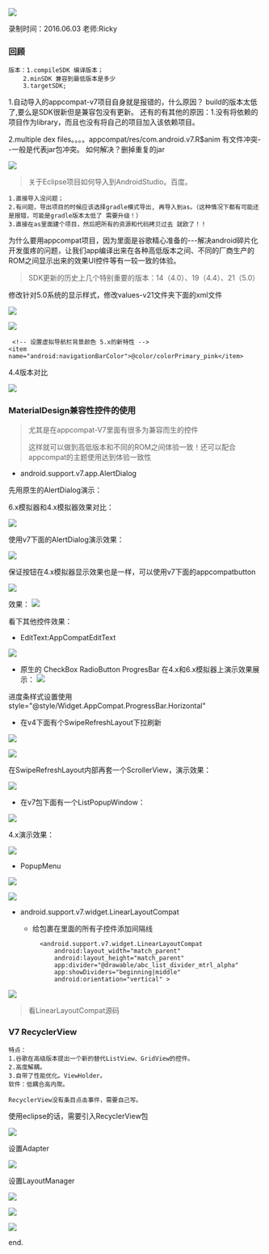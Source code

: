 ![](https://github.com/IvyZh/Android_Learning/blob/master/DN/UI/imgs/QQ%E6%88%AA%E5%9B%BE.png)

录制时间：2016.06.03
老师:Ricky


### 回顾

	版本：1.compileSDK 编译版本；
		2.minSDK 兼容到最低版本是多少
		3.targetSDK;

1.自动导入的appcompat-v7项目自身就是报错的，什么原因？
	build的版本太低了,要么是SDK很新但是兼容包没有更新。
	还有的有其他的原因：1.没有将依赖的项目作为library，而且也没有将自己的项目加入该依赖项目。

2.multiple dex files。。。。appcompat/res/com.android.v7.R$anim 
有文件冲突--一般是代表jar包冲突。
如何解决？删掉重复的jar 


![](https://github.com/IvyZh/Android_Learning/blob/master/DN/UI/imgs/QQ%E6%88%AA%E5%9B%BE20170227230943.png)

> 关于Eclipse项目如何导入到AndroidStudio。百度。

	1.直接导入没问题；
	2.有问题，导出项目的时候应该选择gradle模式导出, 再导入到as。（这种情况下都有可能还是报错，可能是gradle版本太低了 需要升级！）
	3.直接在as里面建个项目，然后把所有的资源和代码拷贝过去 就欧了！！


为什么要用appcompat项目，因为里面是谷歌精心准备的---解决android碎片化开发蛋疼的问题，让我们app编译出来在各种高低版本之间、不同的厂商生产的ROM之间显示出来的效果UI控件等有一较一致的体验。

> SDK更新的历史上几个特别重要的版本：14（4.0）、19（4.4）、21（5.0）


修改针对5.0系统的显示样式，修改values-v21文件夹下面的xml文件

![](https://github.com/IvyZh/Android_Learning/blob/master/DN/UI/imgs/QQ%E6%88%AA%E5%9B%BE20170227232333.png)

![](https://github.com/IvyZh/Android_Learning/blob/master/DN/UI/imgs/QQ%E6%88%AA%E5%9B%BE20170227232756.png)


	 <!-- 设置虚拟导航栏背景颜色 5.x的新特性 -->
    <item name="android:navigationBarColor">@color/colorPrimary_pink</item>

4.4版本对比

![](https://github.com/IvyZh/Android_Learning/blob/master/DN/UI/imgs/QQ%E6%88%AA%E5%9B%BE20170227233449.png)


### MaterialDesign兼容性控件的使用

> 尤其是在appcompat-V7里面有很多为兼容而生的控件
> 
> 这样就可以做到高低版本和不同的ROM之间体验一致！还可以配合appcompat的主题使用达到体验一致性

- android.support.v7.app.AlertDialog

先用原生的AlertDialog演示：

6.x模拟器和4.x模拟器效果对比：

![](https://github.com/IvyZh/Android_Learning/blob/master/DN/UI/imgs/QQ%E6%88%AA%E5%9B%BE20170228101741.png)

使用v7下面的AlertDialog演示效果：

![](https://github.com/IvyZh/Android_Learning/blob/master/DN/UI/imgs/QQ%E6%88%AA%E5%9B%BE20170228101911.png)

保证按钮在4.x模拟器显示效果也是一样，可以使用v7下面的appcompatbutton

![](https://github.com/IvyZh/Android_Learning/blob/master/DN/UI/imgs/QQ%E6%88%AA%E5%9B%BE20170228102122.png)

效果：
![](https://github.com/IvyZh/Android_Learning/blob/master/DN/UI/imgs/QQ%E6%88%AA%E5%9B%BE20170228102234.png)

看下其他控件效果：

- EditText:AppCompatEditText

![](https://github.com/IvyZh/Android_Learning/blob/master/DN/UI/imgs/QQ%E6%88%AA%E5%9B%BE20170228104122.png)

- 原生的 CheckBox RadioButton ProgresBar 在4.x和6.x模拟器上演示效果展示：
![](https://github.com/IvyZh/Android_Learning/blob/master/DN/UI/imgs/QQ%E6%88%AA%E5%9B%BE20170228104502.png)

进度条样式设置使用 style="@style/Widget.AppCompat.ProgressBar.Horizontal"


- 在v4下面有个SwipeRefreshLayout下拉刷新

![](https://github.com/IvyZh/Android_Learning/blob/master/DN/UI/imgs/QQ%E6%88%AA%E5%9B%BE20170228104923.png)

![](https://github.com/IvyZh/Android_Learning/blob/master/DN/UI/imgs/QQ%E6%88%AA%E5%9B%BE20170228105213.png)

在SwipeRefreshLayout内部再套一个ScrollerView，演示效果：

![](https://github.com/IvyZh/Android_Learning/blob/master/DN/UI/imgs/QQ%E6%88%AA%E5%9B%BE20170228105615.png)

- 在v7包下面有一个ListPopupWindow：

![](https://github.com/IvyZh/Android_Learning/blob/master/DN/UI/imgs/QQ%E6%88%AA%E5%9B%BE20170228110125.png)

4.x演示效果：

![](https://github.com/IvyZh/Android_Learning/blob/master/DN/UI/imgs/QQ%E6%88%AA%E5%9B%BE20170228110140.png)

- PopupMenu


![](https://github.com/IvyZh/Android_Learning/blob/master/DN/UI/imgs/QQ%E6%88%AA%E5%9B%BE20170228130502.png)

![](https://github.com/IvyZh/Android_Learning/blob/master/DN/UI/imgs/QQ%E6%88%AA%E5%9B%BE20170228130544.png)

- android.support.v7.widget.LinearLayoutCompat 
	- 给包裹在里面的所有子控件添加间隔线


	        <android.support.v7.widget.LinearLayoutCompat
	            android:layout_width="match_parent"
	            android:layout_height="match_parent"
	            app:divider="@drawable/abc_list_divider_mtrl_alpha"
	            app:showDividers="beginning|middle"
	            android:orientation="vertical" >

![](https://github.com/IvyZh/Android_Learning/blob/master/DN/UI/imgs/QQ%E6%88%AA%E5%9B%BE20170228131004.png)
> 看LinearLayoutCompat源码

### V7 RecyclerView

	特点：
	1.谷歌在高级版本提出一个新的替代ListView、GridView的控件。
	2.高度解耦。
	3.自带了性能优化。ViewHolder。
	软件：低耦合高内聚。
	
	RecyclerView没有条目点击事件，需要自己写。

使用eclipse的话，需要引入RecyclerView包

![](https://github.com/IvyZh/Android_Learning/blob/master/DN/UI/imgs/QQ%E6%88%AA%E5%9B%BE20170228132236.png)

设置Adapter

![](https://github.com/IvyZh/Android_Learning/blob/master/DN/UI/imgs/QQ%E6%88%AA%E5%9B%BE20170228133259.png)

设置LayoutManager



![](https://github.com/IvyZh/Android_Learning/blob/master/DN/UI/imgs/QQ%E6%88%AA%E5%9B%BE20170228133617.png)

![](https://github.com/IvyZh/Android_Learning/blob/master/DN/UI/imgs/QQ%E6%88%AA%E5%9B%BE20170228134258.png)

![](https://github.com/IvyZh/Android_Learning/blob/master/DN/UI/imgs/QQ%E6%88%AA%E5%9B%BE20170228134347.png)

end.


